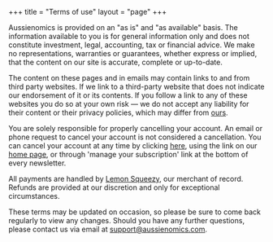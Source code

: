 +++
title = "Terms of use"
layout = "page"
+++

Aussienomics is provided on an "as is" and "as available" basis. The information available to you is for general information only and does not constitute investment, legal, accounting, tax or financial advice. We make no representations, warranties or guarantees, whether express or implied, that the content on our site is accurate, complete or up-to-date.

The content on these pages and in emails may contain links to and from third party websites. If we link to a third-party website that does not indicate our endorsement of it or its contents. If you follow a link to any of these websites you do so at your own risk — we do not accept any liability for their content or their privacy policies, which may differ from [ours](/privacy).

You are solely responsible for properly cancelling your account. An email or phone request to cancel your account is not considered a cancellation. You can cancel your account at any time by clicking [here](https://m.aussienomics.com/billing), using the link on our [home page](/), or through 'manage your subscription' link at the bottom of every newsletter. 

All payments are handled by [Lemon Squeezy](https://www.lemonsqueezy.com), our merchant of record. Refunds are provided at our discretion and only for exceptional circumstances.

These terms may be updated on occasion, so please be sure to come back regularly to view any changes. Should you have any further questions, please contact us via email at support@aussienomics.com.

